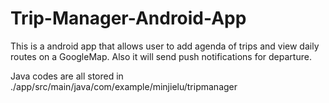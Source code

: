 # Trip-Manager-Android-App

This is a android app that allows user to add agenda of trips and view daily routes on a GoogleMap.
Also it will send push notifications for departure.

Java codes are all stored in ./app/src/main/java/com/example/minjielu/tripmanager
